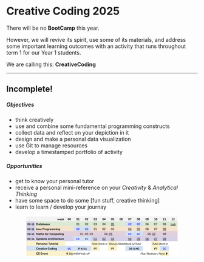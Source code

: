 # Creative Coding 2025

There will be no **BootCamp** this year.

However, we will revive its spirit, use some of its materials, and address some important learning outcomes with an activity that runs throughout term 1 for our Year 1 students.

We are calling this: **CreativeCoding**

---

## Incomplete!

##### Objectives

- think creatively
- use and combine some fundamental programming constructs
- collect data and reflect on your depiction in it
- design and make a personal data visualization
- use Git to manage resources
- develop a timestamped portfolio of activity

##### Opportunities

- get to know your personal tutor
- receive a personal mini-reference on your _Creativity_ &amp; _Analytical Thinking_
- have some space to do some [fun stuff, creative thinking]
- learn to learn / develop your journay

<img src="img/creativeCoding.2024.schedule.v4.png" width="80%" style="margin-left:10%; margin-right:10%"/>
